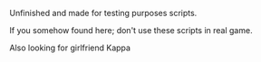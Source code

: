Unfinished and made for testing purposes scripts. 

If you somehow found here; don't use these scripts in real game.

Also looking for girlfriend Kappa
